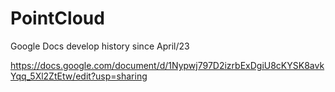 # PointCloud

Google Docs develop history since April/23

https://docs.google.com/document/d/1Nypwj797D2izrbExDgiU8cKYSK8avkYqq_5Xl2ZtEtw/edit?usp=sharing
